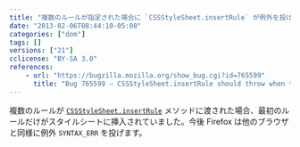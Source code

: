 ```yaml
---
title: "複数のルールが指定された場合に `CSSStyleSheet.insertRule` が例外を投げるようになりました"
date: "2013-02-06T08:44:10-05:00"
categories: ["dom"]
tags: []
versions: ["21"]
cclicense: "BY-SA 3.0"
references:
    - url: "https://bugzilla.mozilla.org/show_bug.cgi?id=765599"
      title: "Bug 765599 – CSSStyleSheet.insertRule should throw when there are more than one rule"
---
```

複数のルールが [`CSSStyleSheet.insertRule`](https://developer.mozilla.org/ja/docs/Web/API/CSSStyleSheet/insertRule) メソッドに渡された場合、最初のルールだけがスタイルシートに挿入されていました。今後 Firefox は他のブラウザと同様に例外 `SYNTAX_ERR` を投げます。
